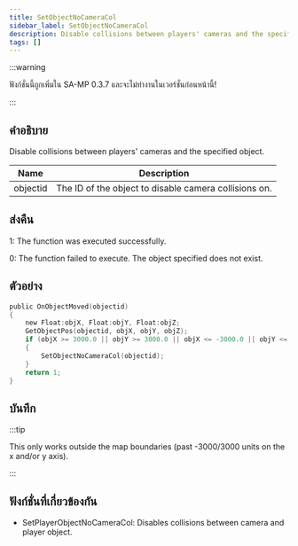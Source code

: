 ```yaml
---
title: SetObjectNoCameraCol
sidebar_label: SetObjectNoCameraCol
description: Disable collisions between players' cameras and the specified object.
tags: []
---
```


:::warning

ฟังก์ชั่นนี้ถูกเพิ่มใน SA-MP 0.3.7 และจะไม่ทำงานในเวอร์ชั่นก่อนหน้านี้!

:::

## คำอธิบาย

Disable collisions between players' cameras and the specified object.

| Name     | Description                                           |
| -------- | ----------------------------------------------------- |
| objectid | The ID of the object to disable camera collisions on. |

## ส่งคืน

1: The function was executed successfully.

0: The function failed to execute. The object specified does not exist.

## ตัวอย่าง

```c
public OnObjectMoved(objectid)
{
    new Float:objX, Float:objY, Float:objZ;
    GetObjectPos(objectid, objX, objY, objZ);
    if (objX >= 3000.0 || objY >= 3000.0 || objX <= -3000.0 || objY <= -3000.0)
    {
        SetObjectNoCameraCol(objectid);
    }
    return 1;
}
```

## บันทึก

:::tip

This only works outside the map boundaries (past -3000/3000 units on the x and/or y axis).

:::

## ฟังก์ชั่นที่เกี่ยวข้องกัน

- SetPlayerObjectNoCameraCol: Disables collisions between camera and player object.
